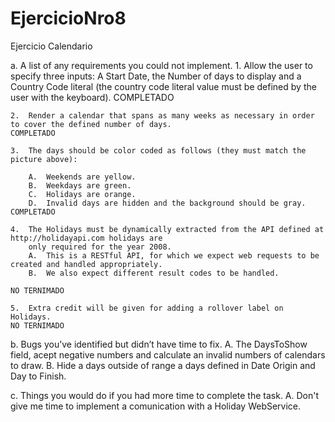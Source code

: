 # EjercicioNro8
Ejercicio Calendario

a.	A list of any requirements you could not implement.
    1.	Allow the user to specify three inputs: A Start Date, the Number of days to display and a Country Code literal 
    (the country code literal value must be defined by the user with the keyboard).
    COMPLETADO
    
    2.	Render a calendar that spans as many weeks as necessary in order to cover the defined number of days.
    COMPLETADO
    
    3.	The days should be color coded as follows (they must match the picture above): 

        A.	Weekends are yellow. 
        B.	Weekdays are green. 
        C.	Holidays are orange.
        D.	Invalid days are hidden and the background should be gray.
    COMPLETADO
    
    4.	The Holidays must be dynamically extracted from the API defined at http://holidayapi.com holidays are 
        only required for the year 2008.
        A.	This is a RESTful API, for which we expect web requests to be created and handled appropriately.
        B.	We also expect different result codes to be handled.
    
    NO TERNIMADO
    
    5.	Extra credit will be given for adding a rollover label on Holidays.
    NO TERNIMADO

b.	Bugs you’ve identified but didn’t have time to fix.
        A.  The DaysToShow field, acept negative numbers and calculate an invalid numbers of calendars to draw.
        B.  Hide a days outside of range a days defined in Date Origin and Day to Finish.
    
c.	Things you would do if you had more time to complete the task.
        A.  Don't give me time to implement a comunication with a Holiday WebService.
